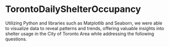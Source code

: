 # TorontoDailyShelterOccupancy

Utilizing Python and libraries such as Matplotlib and Seaborn, we were able to visualize data to reveal patterns and trends, offering valuable insights into shelter usage in the City of Toronto Area while addressing the following questions.
